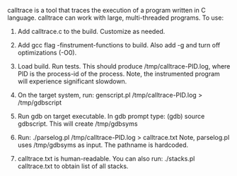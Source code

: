 
calltrace is a tool that traces the execution of a program written in C
language.
calltrace can work with large, multi-threaded programs. To use:

1. Add calltrace.c to the build. Customize as needed.

2. Add gcc flag -finstrument-functions to build. Also add -g and turn off
   optimizations (-O0).

3. Load build. Run tests. This should produce /tmp/calltrace-PID.log, where 
   PID is the process-id of the process.
   Note, the instrumented program will experience significant slowdown.

4. On the target system, run:
    genscript.pl /tmp/calltrace-PID.log > /tmp/gdbscript

5.  Run gdb on target executable. In gdb prompt type:
    (gdb) source gdbscript.
    This will create /tmp/gdbsyms

6. Run:
    ./parselog.pl /tmp/calltrace-PID.log > calltrace.txt
    Note, parselog.pl uses /tmp/gdbsyms as input. The pathname is hardcoded.

7. calltrace.txt is human-readable. You can also run:
   ./stacks.pl calltrace.txt to obtain list of all stacks.

